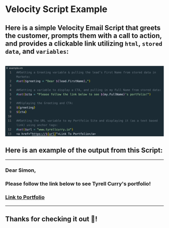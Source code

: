 # Velocity Script Example

## Here is a simple Velocity Email Script that greets the customer, prompts them with a call to action, and provides a clickable link utilizing `html`, `stored data`, and `variables`:

<br />

<img src="velocity-eg.png" />

<br />

## Here is an example of the output from this Script:

<hr />

### Dear Simon,

### Please follow the link below to see Tyrell Curry's portfolio!

### <a href="https://www.tyrellcurry.io">Link to Portfolio</a>

<hr />

## Thanks for checking it out 👋!
